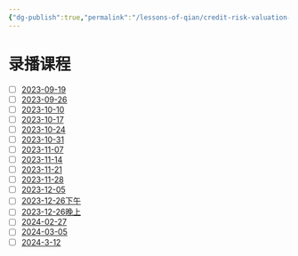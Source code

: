 ```yaml
---
{"dg-publish":true,"permalink":"/lessons-of-qian/credit-risk-valuation-lesson-of-qian/","title":"信用风险估值"}
---
```



# 录播课程

- [ ] [2023-09-19](https://meeting.tencent.com/v2/cloud-record/share?id=6c9ee69c-5794-44ba-95ef-b1c68afb1f28&from=3)
- [ ] [2023-09-26](https://meeting.tencent.com/v2/cloud-record/share?id=c8c8de5d-7a22-408e-9572-8bbd6e50f79c&from=3)
- [ ] [2023-10-10](https://meeting.tencent.com/v2/cloud-record/share?id=f35e586b-053d-4b47-b813-879316a699b5&from=3)
- [ ] [2023-10-17](https://meeting.tencent.com/v2/cloud-record/share?id=8320a43a-5b71-4f89-9570-23b3b5abee59&from=3)
- [ ] [2023-10-24]([meeting.tencent.com/user-center/shared-record-info?id=bfd6aa61-6b0e-4660-920b-46d71e201c71&from=7](https://meeting.tencent.com/user-center/shared-record-info?id=bfd6aa61-6b0e-4660-920b-46d71e201c71&from=7))
- [ ] [2023-10-31](https://meeting.tencent.com/v2/cloud-record/share?id=7e95402d-1435-4d27-b936-3c322746b4ff&from=3)
- [ ] [2023-11-07](https://meeting.tencent.com/v2/cloud-record/share?id=2ce4f32b-3b3a-4ac3-aaf0-d9860def1e57&from=3)
- [ ] [2023-11-14](https://meeting.tencent.com/v2/cloud-record/share?id=61eb9e2d-0f56-439a-982d-c3a8d42c6f1d&from=3)
- [ ] [2023-11-21](https://meeting.tencent.com/v2/cloud-record/share?id=f79835d8-ddb4-4da5-ab37-399b293e74fe&from=3)
- [ ] [2023-11-28](https://meeting.tencent.com/v2/cloud-record/share?id=9f948656-9529-47c8-9677-baa9dc631062&from=3)
- [ ] [2023-12-05](https://meeting.tencent.com/v2/cloud-record/share?id=6b1ecc0d-3889-47c4-96fc-f277556921c3&from=3)
- [ ] [2023-12-26下午](https://meeting.tencent.com/v2/cloud-record/share?id=c407f3e8-3c45-4f7e-b2d9-eb9a97e156e5&from=3)
- [ ] [2023-12-26晚上](https://meeting.tencent.com/v2/cloud-record/share?id=4b86f220-ef92-4c70-aceb-21a696721b7a&from=3) 
- [ ] [2024-02-27](https://meeting.tencent.com/v2/cloud-record/share?id=283cd9c1-4901-480d-b0ed-543ebefd61ce&from=3&record_type=2)
- [ ] [2024-03-05](https://meeting.tencent.com/v2/cloud-record/share?id=dd5c68e7-c8ab-407f-bb62-35cca80e7a64&from=3&record_type=2)
- [ ] [2024-3-12](https://meeting.tencent.com/v2/cloud-record/share?id=64fcb530-5c1e-4319-80de-be393f4c877d&from=3&record_type=2)
